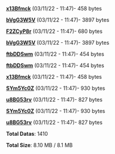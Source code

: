 [**x13Bfmck**](/data/x13Bfmck.txt) (03/11/22 - 11:47)- 458 bytes

[**bVgG3W5V**](/data/bVgG3W5V.txt) (03/11/22 - 11:47)- 3897 bytes

[**F2ZCyP8r**](/data/F2ZCyP8r.txt) (03/11/22 - 11:47)- 680 bytes

[**bVgG3W5V**](/data/bVgG3W5V.txt) (03/11/22 - 11:47)- 3897 bytes

[**ftbDDSwm**](/data/ftbDDSwm.txt) (03/11/22 - 11:47)- 454 bytes

[**ftbDDSwm**](/data/ftbDDSwm.txt) (03/11/22 - 11:47)- 454 bytes

[**x13Bfmck**](/data/x13Bfmck.txt) (03/11/22 - 11:47)- 458 bytes

[**SYm5Yc0Z**](/data/SYm5Yc0Z.txt) (03/11/22 - 11:47)- 930 bytes

[**u8BG53rv**](/data/u8BG53rv.txt) (03/11/22 - 11:47)- 827 bytes

[**SYm5Yc0Z**](/data/SYm5Yc0Z.txt) (03/11/22 - 11:47)- 930 bytes

[**u8BG53rv**](/data/u8BG53rv.txt) (03/11/22 - 11:47)- 827 bytes

**Total Datas**: 1410

**Total Size**: 8.10 MB / 8.1 MB